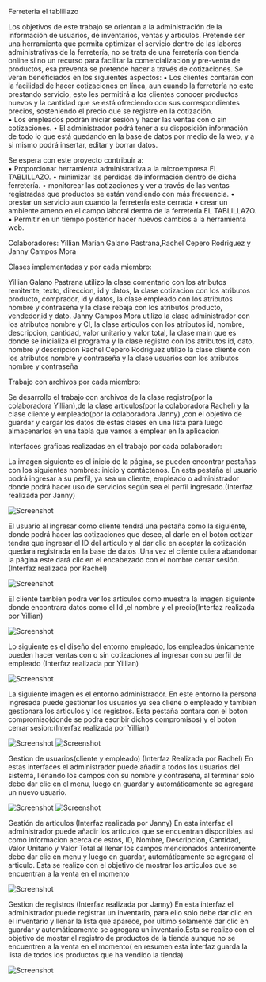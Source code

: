 Ferreteria el tablillazo

Los objetivos de este trabajo se orientan a la administración de la información de usuarios, de inventarios, ventas y artículos. Pretende ser una herramienta que permita optimizar el servicio dentro de las labores administrativas de la ferretería, no se trata de una ferretería con tienda online si no un recurso para facilitar la comercialización y pre-venta de productos, esa preventa se pretende hacer a través de cotizaciones.  Se verán beneficiados en los siguientes aspectos: 
• Los clientes contarán con la facilidad de hacer cotizaciones en línea, aun cuando la ferretería no este prestando servicio, esto les permitirá a los clientes conocer productos nuevos y la cantidad que se  está ofreciendo con sus correspondientes precios, sosteniendo el precio que se registre en la cotización.  
• Los empleados podrán iniciar sesión y hacer las ventas con o sin cotizaciones. 
• El administrador podrá tener a su disposición información de todo lo que está quedando en la base de datos por medio de la web, y a si mismo podrá insertar, editar y borrar datos. 

Se espera con este proyecto contribuir a:  
 • Proporcionar herramienta administrativa a la microempresa EL TABLILLAZO. 
 • minimizar las perdidas de información dentro de dicha ferretería. 
 • monitorear las cotizaciones y ver a través de las ventas registradas que productos se están vendiendo con más frecuencia. 
 • prestar un servicio aun cuando la ferretería este cerrada 
 • crear un ambiente ameno en el campo laboral dentro de la ferretería EL TABLILLAZO.
 • Permitir en un tiempo posterior hacer nuevos cambios a la herramienta web. 

Colaboradores: 
Yillian Marian Galano Pastrana,Rachel Cepero Rodriguez y Janny Campos Mora

Clases implementadas y por cada miembro:

Yillian Galano Pastrana utilizo la clase comentario con los atributos remitente, texto, direccion, id y datos, la clase cotizacion con los atributos producto, comprador, id y datos, la clase empleado con los atributos nombre y contraseña y la clase rebaja con los atributos producto, vendedor,id y dato. 
Janny Campos Mora  utilizo la clase administrador con los atributos nombre y CI, la clase articulos con los atributos id, nombre, descripcion, cantidad, valor unitario y valor total, la clase main que es donde se inicializa el programa y la clase registro con los atributos id, dato, nombre y descripcion
Rachel Cepero Rodriguez utilizo la clase cliente con los atributos nombre y contraseña y la clase usuarios con los atributos nombre y contraseña

Trabajo con archivos por cada miembro:

Se desarrollo el trabajo con archivos de la clase registro(por la colaboradora Yillian),de la clase articulos(por la colaboradora Rachel) y la clase cliente y empleado(por la colaboradora Janny) ,con el objetivo de guardar y cargar los datos de estas clases en una lista para luego almacenarlos en una tabla que vamos a emplear en la aplicacion


Interfaces graficas realizadas en el trabajo por cada colaborador:

La imagen siguiente es el inicio de la página, se pueden encontrar pestañas con los siguientes nombres: inicio y contáctenos. En esta pestaña el usuario podrá ingresar a su perfil, ya sea un cliente, empleado o administrador donde podrá hacer uso de servicios según sea el perfil ingresado.(Interfaz realizada por Janny) 

![Screenshot](https://github.com/yilianmarian/Proyecto-de-VP/blob/main/Fotos%20para%20el%20README/Login.PNG)


El usuario al ingresar como cliente tendrá una pestaña como la siguiente, donde podrá hacer las cotizaciones que desee, al darle en el botón cotizar tendra que ingresar el ID del articulo y al dar clic en aceptar la cotización quedara registrada en la base de datos .Una vez el cliente quiera abandonar la página este dará clic en el encabezado con el nombre cerrar sesión.(Interfaz realizada por Rachel)

![Screenshot](https://github.com/yilianmarian/Proyecto-de-VP/blob/main/Fotos%20para%20el%20README/Menu%20Cliente.PNG)


El cliente tambien podra ver los articulos como muestra la imagen siguiente donde encontrara datos como el Id ,el nombre y el precio(Interfaz realizada por Yillian) 

![Screenshot](https://github.com/yilianmarian/Proyecto-de-VP/blob/main/Fotos%20para%20el%20README/Vista%20Cliente.PNG)

Lo siguiente es el diseño del entorno empleado, los empleados únicamente pueden hacer ventas con o sin cotizaciones al ingresar con su perfil de empleado (Interfaz realizada por Yillian) 

![Screenshot](https://github.com/yilianmarian/Proyecto-de-VP/blob/main/Fotos%20para%20el%20README/Menu%20Empleado.PNG)


La siguiente imagen es el entorno administrador. En este entorno la persona ingresada puede gestionar los usuarios ya sea cliene o empleado y tambien gestionara los articulos y los registros. Esta pestaña contara con el boton compromiso(donde se podra escribir dichos compromisos) y el boton cerrar sesion:(Interfaz realizada por Yillian)

![Screenshot](https://github.com/yilianmarian/Proyecto-de-VP/blob/main/Fotos%20para%20el%20README/Menu%20Administardor.PNG)
![Screenshot](https://github.com/yilianmarian/Proyecto-de-VP/blob/main/Fotos%20para%20el%20README/Compromisos.PNG)

Gestion de usuarios(cliente y empleado) (Interfaz Realizada por Rachel)
En estas interfaces el administrador puede  añadir a todos los usuarios del sistema, llenando los campos con su nombre y contraseña, al terminar  solo debe dar clic en el menu, luego en guardar y automáticamente se agregara un nuevo usuario.

![Screenshot](https://github.com/yilianmarian/Proyecto-de-VP/blob/main/Fotos%20para%20el%20README/Gestion%20de%20clientes.PNG)
![Screenshot](https://github.com/yilianmarian/Proyecto-de-VP/blob/main/Fotos%20para%20el%20README/Gestion%20de%20empleaods.PNG)


Gestión de articulos (Interfaz realizada por Janny)
En esta interfaz el administrador puede añadir los articulos que se encuentran disponibles asi como informacion acerca de estos, ID, Nombre, Descripcion, Cantidad, Valor Unitario y Valor Total al llenar los campos mencionados anteriromente debe dar clic en menu y luego en guardar, automáticamente se agregara el articulo. Esta se realizo con el objetivo de mostrar los articulos que se encuentran a la venta en el momento

![Screenshot](https://github.com/yilianmarian/Proyecto-de-VP/blob/main/Fotos%20para%20el%20README/Gestion%20de%20articulos.PNG)


Gestion de registros (Interfaz realizada por Janny)
En esta interfaz el administrador puede registrar un inventario, para ello solo debe dar clic en el inventario y llenar la lista que aparece, por ultimo solamente dar clic en guardar  y automáticamente se agregara un inventario.Esta se realizo con el objetivo de mostar el registro de productos de la tienda aunque no se encuentren a la venta en el momento( en resumen esta interfaz guarda la lista de todos los productos que ha vendido la tienda)

![Screenshot](https://github.com/yilianmarian/Proyecto-de-VP/blob/main/Fotos%20para%20el%20README/Gestion%20de%20Regitro.PNG)




